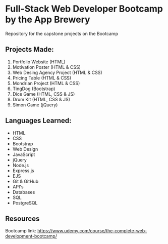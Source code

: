 # Full-Stack Web Developer Bootcamp by the App Brewery
Repository for the capstone projects on the Bootcamp

## Projects Made:
1. Portfolio Website (HTML)
2. Motivation Poster (HTML & CSS)
3. Web Desing Agency Project (HTML & CSS)
4. Pricing Table (HTML & CSS)
6. Mondrian Project (HTML & CSS)
7. TingDog (Bootstrap)
8. Dice Game (HTML, CSS & JS)
9. Drum Kit (HTML, CSS & JS)
10. Simon Game (jQuery)
<!-- to make again
11. QR code generator (Node.js)
12. Secrets Project (Node.js & Express)
13. Taco Town (APIs)
14. Bored Activity (APIs)
15. Secrets Project (APIs)
16. Blog API Project (APIs)
17. World Quiz (PostgreSQL)
18. Flags Quiz (PostgreSQL)
19. Travel Tracker (PostgreSQL)
-->

## Languages Learned:
- HTML
- CSS
- Bootstrap
- Web Design
- JavaScript
- jQuery
- Node.js
- Express.js
- EJS
- Git & GitHub
- API's
- Databases
- SQL
- PostgreSQL

<!--- 
- Authentication & Security 
- React.js
- Web3 Decentralised App (DApp)
- Build Your First Defi DApp - DBANKK
- Deploying to the ICP Live Blockchain
- Building DApps on ICP with a React Frontend
- Create Your Own Crypto Token
- Minting NFTs and Building an NFT Marketplace like OpenSea
- AAA
-->

## Resources
Bootcamp link: https://www.udemy.com/course/the-complete-web-development-bootcamp/